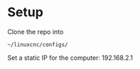 # Setup

Clone the repo into  

```
~/linuxcnc/configs/
```

Set a static IP for the computer:
192.168.2.1



